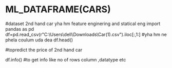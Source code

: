 # ML_DATAFRAME(CARS)
#dataset 2nd hand car yha hm feature enginering and statical eng 
import pandas as pd
df=pd.read_csv(r"C:\Users\dell\Downloads\Car(1).csv").iloc[:,1:]   #yha hm ne phela coulum uda dea 
df.head()

#topredict the price of 2nd hand car

df.info() #to get info like no of rows column ,datatype etc
